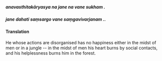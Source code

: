 ##### anavasthitakāryasya na jane na vane sukham .
##### jane dahati saṃsargo vane saṃgavivarjanam ..

#### Translation

He whose actions are disorganised has no happiness either in the midst of men or in a jungle -- in the midst of men his heart burns by social contacts, and his helplessness burns him in the forest.